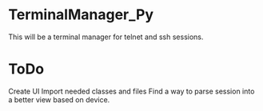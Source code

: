 # TerminalManager_Py
This will be a terminal manager for telnet and ssh sessions.



# ToDo
 Create UI
 Import needed classes and files
 Find a way to parse session into a better view based on device.
 
